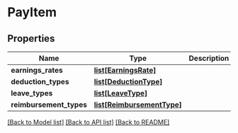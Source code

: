 # PayItem

## Properties
Name | Type | Description | Notes
------------ | ------------- | ------------- | -------------
**earnings_rates** | [**list[EarningsRate]**](EarningsRate.md) |  | [optional] 
**deduction_types** | [**list[DeductionType]**](DeductionType.md) |  | [optional] 
**leave_types** | [**list[LeaveType]**](LeaveType.md) |  | [optional] 
**reimbursement_types** | [**list[ReimbursementType]**](ReimbursementType.md) |  | [optional] 

[[Back to Model list]](../README.md#documentation-for-models) [[Back to API list]](../README.md#documentation-for-api-endpoints) [[Back to README]](../README.md)


